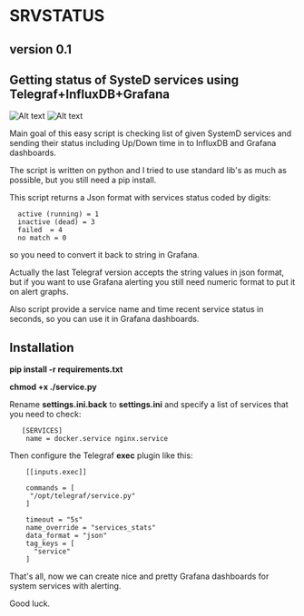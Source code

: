 # SRVSTATUS

## version 0.1

## Getting status of SysteD services using Telegraf+InfluxDB+Grafana

![Alt text](https://github.com/ratibor78/servicestat/blob/master/services_grafana.png?raw=true "Grafana dashboard example")
![Alt text](https://github.com/ratibor78/servicestat/blob/master/services_grafana1.png?raw=true "Grafana dashboard example")



  Main goal of this easy script is checking list of given SystemD services and sending their status 
  including Up/Down time in to InfluxDB and Grafana dashboards. 
  
  The script is written on python and I tried to use standard lib's as much as possible,
  but you still need a pip install.
  
  This script returns a Json format with services status coded by digits: 
```
  active (running) = 1 
  inactive (dead) = 3
  failed  = 4 
  no match = 0 
```  
  so you need to convert it back to string in Grafana. 
  
  Actually the last Telegraf version accepts the string values in json format, 
  but if you want to use Grafana alerting you still need numeric format to put it on alert graphs. 
  
  Also script provide a service name and time recent service status in seconds, 
  so you can use it in Grafana dashboards.

## Installation

  **pip install -r requirements.txt**
  
  **chmod +x ./service.py**
  
  Rename **settings.ini.back** to **settings.ini**  and specify a list of services that you need to check: 

```
   [SERVICES]
    name = docker.service nginx.service
```

Then configure the Telegraf **exec** plugin like this: 

```
    [[inputs.exec]]

    commands = [
     "/opt/telegraf/service.py"
    ]

    timeout = "5s"
    name_override = "services_stats"
    data_format = "json"
    tag_keys = [
      "service"
    ]
```
That's all, now we can create nice and pretty Grafana dashboards for system services with alerting. 

Good luck. 

